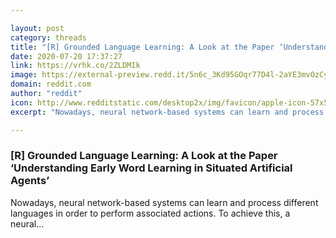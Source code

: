 ```yaml
---

layout: post
category: threads
title: "[R] Grounded Language Learning: A Look at the Paper ‘Understanding Early Word Learning in Situated Artificial Agents’"
date: 2020-07-20 17:37:27
link: https://vrhk.co/2ZLDMIk
image: https://external-preview.redd.it/5n6c_3Kd95GOqr77D4l-2aYE3mvOzCy633H470AAulk.jpg?width=1200&height=522&auto=webp&crop=1200:522,smart&s=9c3a05a19957a29db60bbfd2abb4f16266a2e441
domain: reddit.com
author: "reddit"
icon: http://www.redditstatic.com/desktop2x/img/favicon/apple-icon-57x57.png
excerpt: "Nowadays, neural network-based systems can learn and process different languages in order to perform associated actions. To achieve this, a neural..."

---
```


### [R] Grounded Language Learning: A Look at the Paper ‘Understanding Early Word Learning in Situated Artificial Agents’

Nowadays, neural network-based systems can learn and process different languages in order to perform associated actions. To achieve this, a neural...